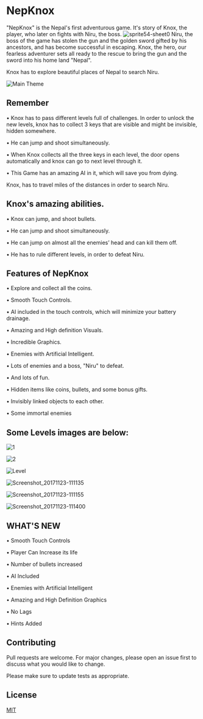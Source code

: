 # NepKnox 
"NepKnox" is the Nepal's first adventurous game. It's story of Knox, the player, who later on fights with Niru, the boss.
![sprite54-sheet0](https://user-images.githubusercontent.com/43477992/74697799-cbeffb00-51c9-11ea-959f-78c751acdbae.png)
Niru, the boss of the game has stolen the gun and the golden sword gifted by his ancestors, and has become successful in escaping.
Knox, the hero, our fearless adventurer sets all ready to the rescue to bring the gun and the sword into his home land "Nepal".

Knox has to explore beautiful places of Nepal to search Niru.

![Main Theme](https://user-images.githubusercontent.com/43477992/74697768-b8449480-51c9-11ea-98ac-eb7791f1a30a.png)

 ## Remember

• Knox has to pass different levels full of challenges. In order to unlock the new levels,
knox has to collect 3 keys that are visible and might be invisible, hidden somewhere.

• He can jump and shoot simultaneously.

• When Knox collects all the three keys in each level, the door opens automatically and
knox can go to next level through it.

• This Game has an amazing AI in it, which will save you from dying.

Knox, has to travel miles of the distances in order to search Niru.

 ## Knox's amazing abilities.
• Knox can jump, and shoot bullets.

• He can jump and shoot simultaneously.

• He can jump on almost all the enemies’ head and can kill them off.

• He has to rule different levels, in order to defeat Niru.

 ## Features of NepKnox
• Explore and collect all the coins.

• Smooth Touch Controls.

• AI included in the touch controls, which will minimize your battery drainage.

• Amazing and High definition Visuals.

• Incredible Graphics.

• Enemies with Artificial Intelligent.

• Lots of enemies and a boss, "Niru" to defeat.

• And lots of fun.

• Hidden items like coins, bullets, and some bonus gifts.

• Invisibly linked objects to each other.

• Some immortal enemies

 ## Some Levels images are below:

![1](https://user-images.githubusercontent.com/43477992/74697775-c1cdfc80-51c9-11ea-83ca-2b71aa555aaf.png)

![2](https://user-images.githubusercontent.com/43477992/74697776-c2669300-51c9-11ea-8ede-733accf0f10a.png)

![Level](https://user-images.githubusercontent.com/43477992/74697777-c2669300-51c9-11ea-981f-257c7280d00a.png)

![Screenshot_20171123-111135](https://user-images.githubusercontent.com/43477992/74698174-f2fafc80-51ca-11ea-8e0e-d420f4bf1959.png)

![Screenshot_20171123-111155](https://user-images.githubusercontent.com/43477992/74698176-f42c2980-51ca-11ea-8b63-f94c37616e43.png)

![Screenshot_20171123-111400](https://user-images.githubusercontent.com/43477992/74698178-f4c4c000-51ca-11ea-9bf0-cdaeb0bba8fb.png)


 ## WHAT'S NEW
• Smooth Touch Controls

• Player Can Increase its life

• Number of bullets increased

• AI Included

• Enemies with Artificial Intelligent

• Amazing and High Definition Graphics

• No Lags

• Hints Added

 ## Contributing
Pull requests are welcome. For major changes, please open an issue first to discuss what you would like to change.

Please make sure to update tests as appropriate.

## License
[MIT](https://choosealicense.com/licenses/mit/)

